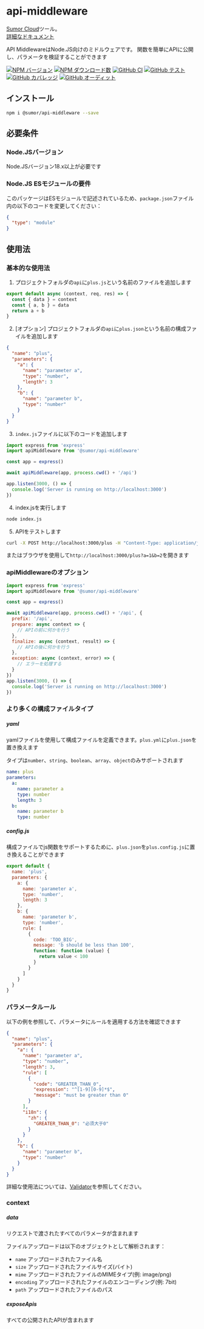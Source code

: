 # api-middleware

[Sumor Cloud](https://sumor.cloud)ツール。  
[詳細なドキュメント](https://sumor.cloud/api-middleware)

API MiddlewareはNode.JS向けのミドルウェアです。
関数を簡単にAPIに公開し、パラメータを検証することができます

[![NPM バージョン](https://img.shields.io/npm/v/@sumor/api-middleware?logo=npm&label=NPM)](https://www.npmjs.com/package/@sumor/api-middleware)
[![NPM ダウンロード数](https://img.shields.io/npm/dw/@sumor/api-middleware?logo=npm&label=Downloads)](https://www.npmjs.com/package/@sumor/api-middleware)
[![GitHub CI](https://img.shields.io/github/actions/workflow/status/sumor-cloud/api-middleware/ci.yml?logo=github&label=CI)](https://github.com/sumor-cloud/api-middleware/actions/workflows/ci.yml)
[![GitHub テスト](https://img.shields.io/github/actions/workflow/status/sumor-cloud/api-middleware/ut.yml?logo=github&label=Test)](https://github.com/sumor-cloud/api-middleware/actions/workflows/ut.yml)
[![GitHub カバレッジ](https://img.shields.io/github/actions/workflow/status/sumor-cloud/api-middleware/coverage.yml?logo=github&label=Coverage)](https://github.com/sumor-cloud/api-middleware/actions/workflows/coverage.yml)
[![GitHub オーディット](https://img.shields.io/github/actions/workflow/status/sumor-cloud/api-middleware/audit.yml?logo=github&label=Audit)](https://github.com/sumor-cloud/api-middleware/actions/workflows/audit.yml)

## インストール

```bash
npm i @sumor/api-middleware --save
```

## 必要条件

### Node.JSバージョン

Node.JSバージョン18.x以上が必要です

### Node.JS ESモジュールの要件

このパッケージはESモジュールで記述されているため、`package.json`ファイル内の以下のコードを変更してください：

```json
{
  "type": "module"
}
```

## 使用法

### 基本的な使用法

1. プロジェクトフォルダの`api`に`plus.js`という名前のファイルを追加します

```js
export default async (context, req, res) => {
  const { data } = context
  const { a, b } = data
  return a + b
}
```

2. [オプション] プロジェクトフォルダの`api`に`plus.json`という名前の構成ファイルを追加します

```json
{
  "name": "plus",
  "parameters": {
    "a": {
      "name": "parameter a",
      "type": "number",
      "length": 3
    },
    "b": {
      "name": "parameter b",
      "type": "number"
    }
  }
}
```

3. `index.js`ファイルに以下のコードを追加します

```javascript
import express from 'express'
import apiMiddleware from '@sumor/api-middleware'

const app = express()

await apiMiddleware(app, process.cwd() + '/api')

app.listen(3000, () => {
  console.log('Server is running on http://localhost:3000')
})
```

4. index.jsを実行します

```bash
node index.js
```

5. APIをテストします

```bash
curl -X POST http://localhost:3000/plus -H "Content-Type: application/json" -d '{"a": 1, "b": 2}'
```

またはブラウザを使用して`http://localhost:3000/plus?a=1&b=2`を開きます

### apiMiddlewareのオプション

```javascript
import express from 'express'
import apiMiddleware from '@sumor/api-middleware'

const app = express()

await apiMiddleware(app, process.cwd() + '/api', {
  prefix: '/api',
  prepare: async context => {
    // APIの前に何かを行う
  },
  finalize: async (context, result) => {
    // APIの後に何かを行う
  },
  exception: async (context, error) => {
    // エラーを処理する
  }
})
app.listen(3000, () => {
  console.log('Server is running on http://localhost:3000')
})
```

### より多くの構成ファイルタイプ

##### yaml

yamlファイルを使用して構成ファイルを定義できます。`plus.yml`に`plus.json`を置き換えます

タイプは`number`、`string`、`boolean`、`array`、`object`のみサポートされます

```yaml
name: plus
parameters:
  a:
    name: parameter a
    type: number
    length: 3
  b:
    name: parameter b
    type: number
```

##### config.js

構成ファイルでjs関数をサポートするために、`plus.json`を`plus.config.js`に置き換えることができます

```javascript
export default {
  name: 'plus',
  parameters: {
    a: {
      name: 'parameter a',
      type: 'number',
      length: 3
    },
    b: {
      name: 'parameter b',
      type: 'number',
      rule: [
        {
          code: 'TOO_BIG',
          message: 'b should be less than 100',
          function: function (value) {
            return value < 100
          }
        }
      ]
    }
  }
}
```

### パラメータルール

以下の例を参照して、パラメータにルールを適用する方法を確認できます

```json
{
  "name": "plus",
  "parameters": {
    "a": {
      "name": "parameter a",
      "type": "number",
      "length": 3,
      "rule": [
        {
          "code": "GREATER_THAN_0",
          "expression": "^[1-9][0-9]*$",
          "message": "must be greater than 0"
        }
      ],
      "i18n": {
        "zh": {
          "GREATER_THAN_0": "必须大于0"
        }
      }
    },
    "b": {
      "name": "parameter b",
      "type": "number"
    }
  }
}
```

詳細な使用法については、[Validator](https://sumor.cloud/validator/)を参照してください。

### context

##### data

リクエストで渡されたすべてのパラメータが含まれます

ファイルアップロードは以下のオブジェクトとして解析されます：

- `name` アップロードされたファイル名
- `size` アップロードされたファイルサイズ(バイト)
- `mime` アップロードされたファイルのMIMEタイプ(例: image/png)
- `encoding` アップロードされたファイルのエンコーディング(例: 7bit)
- `path` アップロードされたファイルのパス

##### exposeApis

すべての公開されたAPIが含まれます
